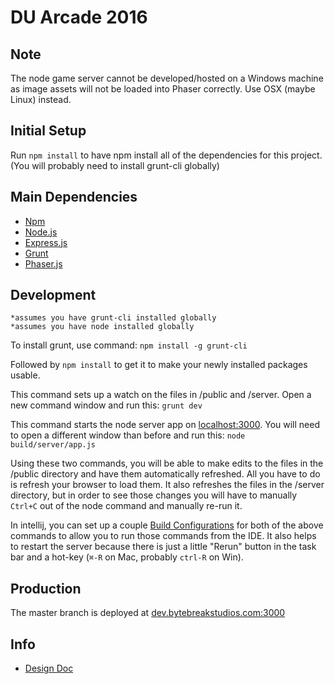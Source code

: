 # DU Arcade 2016

## Note

The node game server cannot be developed/hosted on a Windows machine as image assets will not be loaded into Phaser correctly. Use OSX (maybe Linux) instead.

## Initial Setup

Run ```npm install``` to have npm install all of the dependencies for this project.  (You will probably need to install grunt-cli globally)

## Main Dependencies

* [Npm](https://www.npmjs.com/)
* [Node.js](https://nodejs.org/en/)
* [Express.js](http://expressjs.com/)
* [Grunt](http://gruntjs.com/)
* [Phaser.js](http://phaser.io/)


## Development
```
*assumes you have grunt-cli installed globally
*assumes you have node installed globally
```

To install grunt, use command:
`npm install -g grunt-cli`

Followed by
`npm install`
to get it to make your newly installed packages usable.

This command sets up a watch on the files in /public and /server. Open a new command window and run this:
```grunt dev```

This command starts the node server app on [localhost:3000](http://localhost:3000).  You will need to open a different window than before and run this:
```node build/server/app.js```

Using these two commands, you will be able to make edits to the files in the /public directory and have them automatically refreshed.  All you have to do is refresh your browser to load them.  It also refreshes the files in the /server directory, but in order to see those changes you will have to manually ```Ctrl+C``` out of the node command and manually re-run it.

In intellij, you can set up a couple [Build Configurations](https://www.jetbrains.com/help/idea/15.0/creating-and-editing-run-debug-configurations.html?origin=old_help) for both of the above commands to allow you to run those commands from the IDE.  It also helps to restart the server because there is just a little "Rerun" button in the task bar and a hot-key (```⌘-R``` on Mac, probably ```ctrl-R``` on Win).

## Production

The master branch is deployed at [dev.bytebreakstudios.com:3000](http://dev.bytebreakstudios.com:3000)

## Info

* [Design Doc](https://docs.google.com/document/d/1Gxge2_8-U16DAEXcHfV73xlRAJmqlBCkBnh5tFU4vko/edit#)
 
